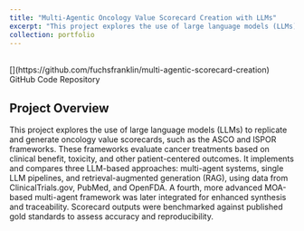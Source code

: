 ```yaml
---
title: "Multi-Agentic Oncology Value Scorecard Creation with LLMs"
excerpt: "This project explores the use of large language models (LLMs) to replicate and generate oncology value scorecards, such as the ASCO and ISPOR frameworks. These frameworks evaluate cancer treatments based on clinical benefit, toxicity, and other patient-centered outcomes. It implements and compares three LLM-based approaches: multi-agent systems, single LLM pipelines, and retrieval-augmented generation (RAG), using data from ClinicalTrials.gov, PubMed, and OpenFDA. A fourth, more advanced MOA-based multi-agent framework was later integrated for enhanced synthesis and traceability. Scorecard outputs were benchmarked against published gold standards to assess accuracy and reproducibility. "
collection: portfolio
---
```

<br />
[<i class="fa fa-fw fa-code" aria-hidden="true"></i>](https://github.com/fuchsfranklin/multi-agentic-scorecard-creation) GitHub Code Repository

## Project Overview

This project explores the use of large language models (LLMs) to replicate and generate oncology value scorecards, such as the ASCO and ISPOR frameworks. These frameworks evaluate cancer treatments based on clinical benefit, toxicity, and other patient-centered outcomes. It implements and compares three LLM-based approaches: multi-agent systems, single LLM pipelines, and retrieval-augmented generation (RAG), using data from ClinicalTrials.gov, PubMed, and OpenFDA. A fourth, more advanced MOA-based multi-agent framework was later integrated for enhanced synthesis and traceability. Scorecard outputs were benchmarked against published gold standards to assess accuracy and reproducibility.
